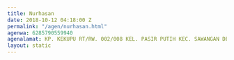 ```yaml
---
title: Nurhasan
date: 2018-10-12 04:18:00 Z
permalink: "/agen/nurhasan.html"
agenwa: 6285790559940
agenalamat: KP. KEKUPU RT/RW. 002/008 KEL. PASIR PUTIH KEC. SAWANGAN DEPOK JABAR
layout: static
---
```


